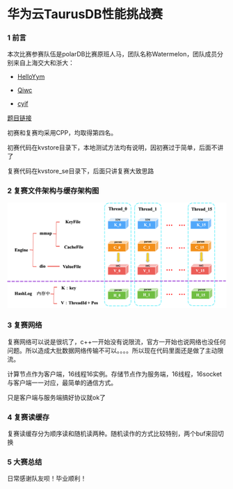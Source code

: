 # 华为云TaurusDB性能挑战赛
### 1 前言

本次比赛参赛队伍是polarDB比赛原班人马，团队名称Watermelon，团队成员分别来自上海交大和浙大：

- [HelloYym](<https://github.com/HelloYym>)

- [Qiwc](<https://github.com/Qiwc>)

- [cyif](<https://github.com/cyif>)

  

[题目链接](<https://developer.huaweicloud.com/competition/competitions/1000001898/circumstances>)

初赛和复赛均采用CPP，均取得第四名。

初赛代码在kvstore目录下，本地测试方法均有说明，因初赛过于简单，后面不讲了

复赛代码在kvstore_se目录下，后面只讲复赛大致思路

### 2 复赛文件架构与缓存架构图



![image](https://github.com/Qiwc/TaurusDB_Race/raw/master/image/file.png)



### 3 复赛网络

复赛网络可以说是很坑了，c++一开始没有说限流，官方一开始也说网络也没任何问题。所以造成大批数据网络传输不可以。。。。所以现在代码里面还是做了主动限流。

计算节点作为客户端，16线程16实例。存储节点作为服务端，16线程，16socket与客户端一一对应，最简单的通信方式。

只是客户端与服务端搞好协议就ok了

### 4 复赛读缓存

复赛读缓存分为顺序读和随机读两种。随机读作的方式比较特别，两个buf来回切换

### 5 大赛总结

日常感谢队友呗！毕业顺利！
